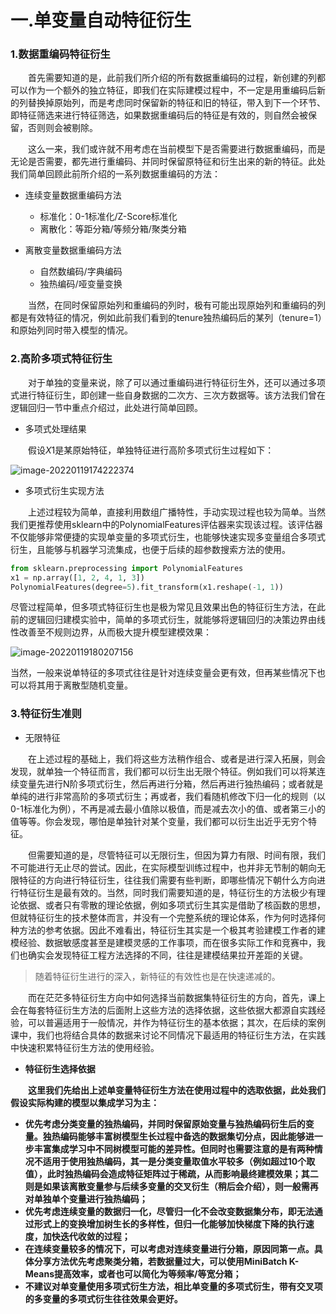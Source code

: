 # 一.单变量自动特征衍生

### 1.数据重编码特征衍生

  首先需要知道的是，此前我们所介绍的所有数据重编码的过程，新创建的列都可以作为一个额外的独立特征，即我们在实际建模过程中，不一定是用重编码后新的列替换掉原始列，而是考虑同时保留新的特征和旧的特征，带入到下一个环节、即特征筛选来进行特征筛选，如果数据重编码后的特征是有效的，则自然会被保留，否则则会被剔除。

  这么一来，我们或许就不用考虑在当前模型下是否需要进行数据重编码，而是无论是否需要，都先进行重编码、并同时保留原特征和衍生出来的新的特征。此处我们简单回顾此前所介绍的一系列数据重编码的方法：

- 连续变量数据重编码方法
  - 标准化：0-1标准化/Z-Score标准化
  - 离散化：等距分箱/等频分箱/聚类分箱

- 离散变量数据重编码方法
  - 自然数编码/字典编码
  - 独热编码/哑变量变换

  当然，在同时保留原始列和重编码的列时，极有可能出现原始列和重编码的列都是有效特征的情况，例如此前我们看到的tenure独热编码后的某列（tenure=1）和原始列同时带入模型的情况。

### 2.高阶多项式特征衍生

  对于单独的变量来说，除了可以通过重编码进行特征衍生外，还可以通过多项式进行特征衍生，即创建一些自身数据的二次方、三次方数据等。该方法我们曾在逻辑回归一节中重点介绍过，此处进行简单回顾。

- 多项式处理结果

  假设$X1$是某原始特征，单独特征进行高阶多项式衍生过程如下：

![image-20220119174222374](https://s2.loli.net/2022/01/19/t37jW9xZ5kqUeGd.png)

- 多项式衍生实现方法

  上述过程较为简单，直接利用数组广播特性，手动实现过程也较为简单。当然我们更推荐使用sklearn中的PolynomialFeatures评估器来实现该过程。该评估器不仅能够非常便捷的实现单变量的多项式衍生，也能够快速实现多变量组合多项式衍生，且能够与机器学习流集成，也便于后续的超参数搜索方法的使用。

```python
from sklearn.preprocessing import PolynomialFeatures
x1 = np.array([1, 2, 4, 1, 3])
PolynomialFeatures(degree=5).fit_transform(x1.reshape(-1, 1))
```

尽管过程简单，但多项式特征衍生也是极为常见且效果出色的特征衍生方法，在此前的逻辑回归建模实验中，简单的多项式衍生，就能够将逻辑回归的决策边界由线性改善至不规则边界，从而极大提升模型建模效果：

![image-20220119180207156](https://s2.loli.net/2022/01/19/mUEtDxkquaMWh1w.png)

当然，一般来说单特征的多项式往往是针对连续变量会更有效，但再某些情况下也可以将其用于离散型随机变量。

### 3.特征衍生准则

- 无限特征

  在上述过程的基础上，我们将这些方法稍作组合、或者是进行深入拓展，则会发现，就单独一个特征而言，我们都可以衍生出无限个特征。例如我们可以将某连续变量先进行N阶多项式衍生，然后再进行分箱，然后再进行独热编码；或者就是单纯的进行非常高阶的多项式衍生；再或者，我们看随机修改下归一化的规则（以0-1标准化为例），不再是减去最小值除以极值，而是减去次小的值、或者第三小的值等等。你会发现，哪怕是单独针对某个变量，我们都可以衍生出近乎无穷个特征。

  但需要知道的是，尽管特征可以无限衍生，但因为算力有限、时间有限，我们不可能进行无止尽的尝试。因此，在实际模型训练过程中，也并非无节制的朝向无限特征的方向进行特征衍生，往往我们需要有些判断，即哪些情况下朝什么方向进行特征衍生是最有效的。当然，同时我们需要知道的是，特征衍生的方法极少有理论依据、或者只有零散的理论依据，例如多项式衍生其实是借助了核函数的思想，但就特征衍生的技术整体而言，并没有一个完整系统的理论体系，作为何时选择何种方法的参考依据。因此不难看出，特征衍生其实是一个极其考验建模工作者的建模经验、数据敏感度甚至是建模灵感的工作事项，而在很多实际工作和竞赛中，我们也确实会发现特征工程方法选择的不同，往往是建模结果拉开差距的关键。

> 随着特征衍生进行的深入，新特征的有效性也是在快速递减的。

  而在茫茫多特征衍生方向中如何选择当前数据集特征衍生的方向，首先，课上会在每套特征衍生方法的后面附上这些方法的选择依据，这些依据大都源自实践经验，可以普遍适用于一般情况，并作为特征衍生的基本依据；其次，在后续的案例课中，我们也将结合具体的数据来讨论不同情况下最适用的特征衍生方法，在实践中快速积累特征衍生方法的使用经验。

- **特征衍生选择依据**

  **这里我们先给出上述单变量特征衍生方法在使用过程中的选取依据，此处我们假设实际构建的模型以集成学习为主：**

- **优先考虑分类变量的独热编码，并同时保留原始变量与独热编码衍生后的变量。独热编码能够丰富树模型生长过程中备选的数据集切分点，因此能够进一步丰富集成学习中不同树模型可能的差异性。但同时也需要注意的是有两种情况不适用于使用独热编码，其一是分类变量取值水平较多（例如超过10个取值），此时独热编码会造成特征矩阵过于稀疏，从而影响最终建模效果；其二则是如果该离散变量参与后续多变量的交叉衍生（稍后会介绍），则一般需再对单独单个变量进行独热编码；**
- **优先考虑连续变量的数据归一化，尽管归一化不会改变数据集分布，即无法通过形式上的变换增加树生长的多样性，但归一化能够加快梯度下降的执行速度，加快迭代收敛的过程；**
- **在连续变量较多的情况下，可以考虑对连续变量进行分箱，原因同第一点。具体分享方法优先考虑聚类分箱，若数据量过大，可以使用MiniBatch K-Means提高效率，或者也可以简化为等频率/等宽分箱；**
- **不建议对单变量使用多项式衍生方法，相比单变量的多项式衍生，带有交叉项的多变量的多项式衍生往往效果会更好。**